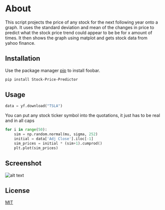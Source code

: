 # About

This script projects the price of any stock for the next following year onto a graph. It uses the standard deviation and mean of the changes in price to predict what the stock price trend could appear to be be for x amount of times. It then shows the graph using matplot and gets stock data from yahoo finance. 

## Installation

Use the package manager [pip](https://pip.pypa.io/en/stable/) to install foobar.

```bash
pip install Stock-Price-Predictor
```

## Usage

```python
data = yf.download("TSLA")

```
You can put any stock ticker symbol into the quotations, it just has to be real and in all caps

```python
for i in range(50):
    sim = np.random.normal(mu, sigma, 252)
    initial = data['Adj Close'].iloc[-1]
    sim_prices = initial * (sim+1).cumprod()
    plt.plot(sim_prices)
```


## Screenshot
![alt text](https://github.com/DevJChen/Stock-Price-Predictor/edit/image.jpg?raw=true)
## License

[MIT](https://choosealicense.com/licenses/mit/)

